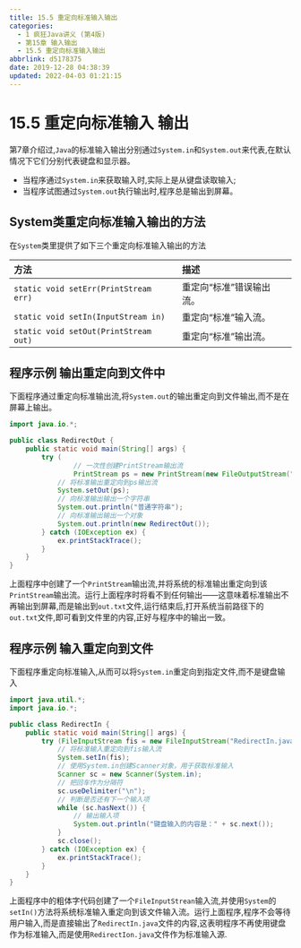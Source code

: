 ```yaml
---
title: 15.5 重定向标准输入输出
categories: 
  - 1 疯狂Java讲义 (第4版)
  - 第15章 输入输出
  - 15.5 重定向标准输入输出
abbrlink: d5178375
date: 2019-12-28 04:38:39
updated: 2022-04-03 01:21:15
---
```

# 15.5 重定向标准输入 输出
第7章介绍过,`Java`的标准输入输出分别通过`System.in`和`System.out`来代表,在默认情况下它们分别代表键盘和显示器。
- 当程序通过`System.in`来获取输入时,实际上是从键盘读取输入;
- 当程序试图通过`System.out`执行输出时,程序总是输出到屏幕。

## System类重定向标准输入输出的方法
在`System`类里提供了如下三个重定向标准输入输出的方法

|方法|描述|
|:--|:--|
|`static void setErr(PrintStream err)`|重定向“标准”错误输出流。|
|`static void setIn(InputStream in)`|重定向“标准”输入流。|
|`static void setOut(PrintStream out)`|重定向“标准”输出流。|

## 程序示例 输出重定向到文件中
下面程序通过重定向标准输出流,将`System.out`的输出重定向到文件输出,而不是在屏幕上输出。
```java
import java.io.*;

public class RedirectOut {
    public static void main(String[] args) {
        try (
                // 一次性创建PrintStream输出流
                PrintStream ps = new PrintStream(new FileOutputStream("out.txt"))) {
            // 将标准输出重定向到ps输出流
            System.setOut(ps);
            // 向标准输出输出一个字符串
            System.out.println("普通字符串");
            // 向标准输出输出一个对象
            System.out.println(new RedirectOut());
        } catch (IOException ex) {
            ex.printStackTrace();
        }
    }
}
```
上面程序中创建了一个`PrintStream`输出流,并将系统的标准输出重定向到该`PrintStream`输出流。运行上面程序时将看不到任何输出——这意味着标准输出不再输出到屏幕,而是输出到`out.txt`文件,运行结束后,打开系统当前路径下的`out.txt`文件,即可看到文件里的内容,正好与程序中的输出一致。
## 程序示例 输入重定向到文件
下面程序重定向标准输入,从而可以将`System.in`重定向到指定文件,而不是键盘输入
```java
import java.util.*;
import java.io.*;

public class RedirectIn {
    public static void main(String[] args) {
        try (FileInputStream fis = new FileInputStream("RedirectIn.java")) {
            // 将标准输入重定向到fis输入流
            System.setIn(fis);
            // 使用System.in创建Scanner对象，用于获取标准输入
            Scanner sc = new Scanner(System.in);
            // 把回车作为分隔符
            sc.useDelimiter("\n");
            // 判断是否还有下一个输入项
            while (sc.hasNext()) {
                // 输出输入项
                System.out.println("键盘输入的内容是：" + sc.next());
            }
            sc.close();
        } catch (IOException ex) {
            ex.printStackTrace();
        }
    }
}
```
上面程序中的粗体字代码创建了一个`FileInputStrean`输入流,并使用`System`的`setIn()`方法将系统标准输入重定向到该文件输入流。运行上面程序,程序不会等待用户输入,而是直接输出了`RedirectIn.java`文件的内容,这表明程序不再使用键盘作为标准输入,而是使用`RedirectIon.java`文件作为标准输入源.
